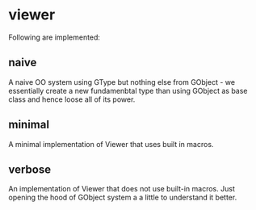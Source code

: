 # viewer

Following are implemented:

naive
-----
A naive OO system using GType but nothing else from GObject - we essentially create a new fundamenbtal type than using GObject as base class and hence loose all of its power.


minimal
----
A minimal implementation of Viewer that uses built in macros.

verbose
-----
An implementation of Viewer that does not use built-in macros. Just opening the hood of GObject system a a little to understand it better.

